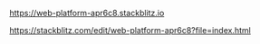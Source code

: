 https://web-platform-apr6c8.stackblitz.io


https://stackblitz.com/edit/web-platform-apr6c8?file=index.html